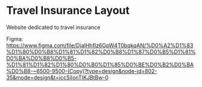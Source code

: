 # Travel Insurance Layout

Website dedicated to travel insurance

Figma: https://www.figma.com/file/DjaIHhfIz6GpW4T0bqkqAN/%D0%A2%D1%83%D1%80%D0%B8%D1%81%D1%82%D0%B8%D1%87%D0%B5%D1%81%D0%BA%D0%B8%D0%B5-%D1%81%D1%82%D1%80%D0%B0%D1%85%D0%BE%D0%B2%D0%BA%D0%B8-~6500-9500-(Copy)?type=design&node-id=802-35&mode=design&t=iccSiIonTIKJBtBw-0

